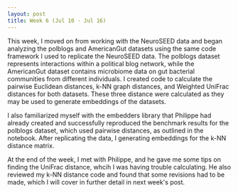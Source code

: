 ```yaml
---
layout: post
title: Week 6 (Jul 10 - Jul 16)
---
```

This week, I moved on from working with the NeuroSEED data and began analyzing the polblogs and AmericanGut datasets using the same code framework I used to replicate the NeuroSEED data. The polblogs dataset represents interactions within a political blog network, while the AmericanGut dataset contains microbiome data on gut bacterial communities from different individuals. I created code to calculate the pairwise Euclidean distances, k-NN graph distances, and Weighted UniFrac distances for both datasets. These three distance were calculated as they may be used to generate embeddings of the datasets. 

I also familiarized myself with the embedders library that Philippe had already created and successfully reproduced the benchmark results for the polblogs dataset, which used pairwise distances, as outlined in the notebook. After replicating the data, I generating embeddings for the k-NN distance matrix.

At the end of the week, I met with Philippe, and he gave me some tips on finding the UniFrac distance, whcih I was having trouble calculating. He also reviewed my k-NN distance code and found that some revisions had to be made, which I will cover in further detail in next week's post.